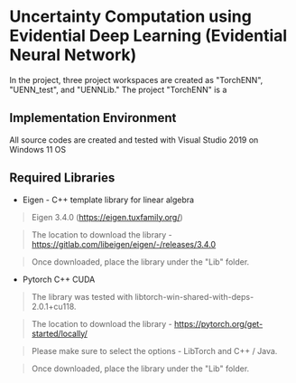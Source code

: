# Uncertainty Computation using Evidential Deep Learning (Evidential Neural Network)

In the project, three project workspaces are created as "TorchENN", "UENN_test", and "UENNLib." The project "TorchENN" is a 

## Implementation Environment
All source codes are created and tested with Visual Studio 2019 on Windows 11 OS


## Required Libraries

* Eigen - C++ template library for linear algebra

> Eigen 3.4.0 (https://eigen.tuxfamily.org/)

> The location to download the library - https://gitlab.com/libeigen/eigen/-/releases/3.4.0

> Once downloaded, place the library under the "Lib" folder.



* Pytorch C++ CUDA


> The library was tested with libtorch-win-shared-with-deps-2.0.1+cu118.

> The location to download the library - https://pytorch.org/get-started/locally/

> Please make sure to select the options - LibTorch and C++ / Java.

> Once downloaded, place the library under the "Lib" folder.






